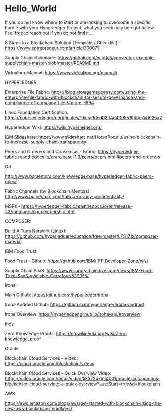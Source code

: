 # Hello_World

If you do not know where to start or are looking to overcome a specific hurdle with your Hyperledger Project, what you seek may be right below.  Feel free to reach out if you do not find it....

8 Steps to a Blockchain Solution (Template / Checklist) - https://www.entrepreneur.com/article/300077

Supply Chain chaincode:  https://github.com/xcottos/convector-example-supplychain-master/blob/master/README.md

Virtualbox Manual:  https://www.virtualbox.org/manual/

HYPERLEDGER

Enterprise File Fabric:  https://blog.storagemadeeasy.com/using-the-enterprise-file-fabric-with-blockchain-for-secure-governance-and-compliance-of-company-files/#more-6694

Linux Foundation Certification:  https://courses.edx.org/certificates/1ddea9dedb204d4395519dbe7ab925a2

Hyperledger Wiki:  https://wiki.hyperledger.org/

IBM Slideshare:  https://www.slideshare.net/HoreaPorutiu/using-blockchain-to-increase-supply-chain-transparency

Peers and Orderers and Consensus - Fabric: https://hyperledger-fabric.readthedocs.io/en/release-1.3/peers/peers.html#peers-and-orderers

OR

http://www.bcmentors.com/knowledge-base/hyperledger-fabric-peers-roles/

Fabric Channels (by Blockchain Mentors):  http://www.bcmentors.com/fabric-privacy-confidentiality/

MSPs - https://hyperledger-fabric.readthedocs.io/en/release-1.3/membership/membership.html

COMPOSER:

Build A Tuna Network (Linux):  https://github.com/hyperledger/education/tree/master/LFS171x/composer-material.

IBM Food Trust

Food Trust - Github:  https://github.com/IBM/IFT-Developer-Zone/wiki

Supply Chain SaaS:  https://www.supplychaindive.com/news/IBM-Food-Trust-SaaS-available-Carrefour/539065/

Iroha:  

Main Github:  https://github.com/hyperledger/iroha

Iroha Android Github:  https://github.com/hyperledger/iroha-android

Iroha Overview:  https://hyperledger.github.io/iroha-api/#overview

Indy

Zero Knowledge Proofs:  https://en.wikipedia.org/wiki/Zero-knowledge_proof

Oracle

Blockchain Cloud Services - Video:  https://cloud.oracle.com/blockchain/videos

Blockchain Cloud Services - Quick Overview Video:  https://video.oracle.com/detail/video/5837257654001/oracle-autonomous-blockchain-cloud-service:-a-quick-overview?autoStart=true&q=blockchain



AWS

https://aws.amazon.com/blogs/aws/get-started-with-blockchain-using-the-new-aws-blockchain-templates/

